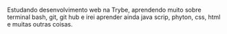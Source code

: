 Estudando desenvolvimento web na Trybe, aprendendo muito sobre terminal bash, git, git hub e irei aprender ainda java scrip, phyton, css, html e muitas outras coisas.

